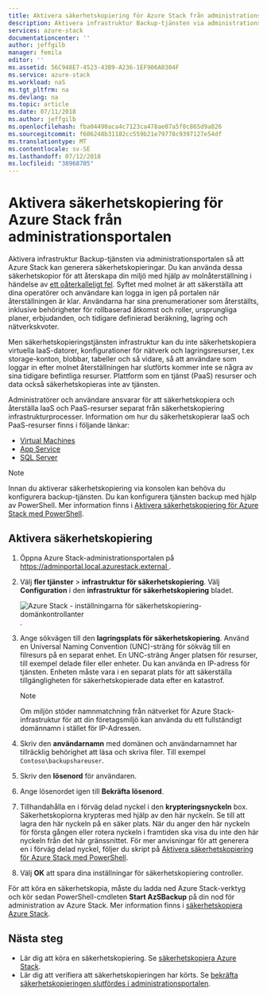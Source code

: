 ```yaml
---
title: Aktivera säkerhetskopiering för Azure Stack från administrationsportalen | Microsoft Docs
description: Aktivera infrastruktur Backup-tjänsten via administrationsportalen så att Azure Stack kan återställas om det uppstår ett fel.
services: azure-stack
documentationcenter: ''
author: jeffgilb
manager: femila
editor: ''
ms.assetid: 56C948E7-4523-43B9-A236-1EF906A0304F
ms.service: azure-stack
ms.workload: naS
ms.tgt_pltfrm: na
ms.devlang: na
ms.topic: article
ms.date: 07/11/2018
ms.author: jeffgilb
ms.openlocfilehash: fba04490aca4c7123ca478ae07a5f0c865d9a826
ms.sourcegitcommit: f606248b31182cc559b21e79778c9397127e54df
ms.translationtype: MT
ms.contentlocale: sv-SE
ms.lasthandoff: 07/12/2018
ms.locfileid: "38968705"
---
```

# <a name="enable-backup-for-azure-stack-from-the-administration-portal"></a>Aktivera säkerhetskopiering för Azure Stack från administrationsportalen
Aktivera infrastruktur Backup-tjänsten via administrationsportalen så att Azure Stack kan generera säkerhetskopieringar. Du kan använda dessa säkerhetskopior för att återskapa din miljö med hjälp av molnåterställning i händelse av [ett oåterkalleligt fel](.\azure-stack-backup-recover-data.md). Syftet med molnet är att säkerställa att dina operatörer och användare kan logga in igen på portalen när återställningen är klar. Användarna har sina prenumerationer som återställts, inklusive behörigheter för rollbaserad åtkomst och roller, ursprungliga planer, erbjudanden, och tidigare definierad beräkning, lagring och nätverkskvoter.

Men säkerhetskopieringstjänsten infrastruktur kan du inte säkerhetskopiera virtuella IaaS-datorer, konfigurationer för nätverk och lagringsresurser, t.ex storage-konton, blobbar, tabeller och så vidare, så att användare som loggar in efter molnet återställningen har slutförts kommer inte se några av sina tidigare befintliga resurser. Plattform som en tjänst (PaaS) resurser och data också säkerhetskopieras inte av tjänsten. 

Administratörer och användare ansvarar för att säkerhetskopiera och återställa IaaS och PaaS-resurser separat från säkerhetskopiering infrastrukturprocesser. Information om hur du säkerhetskopierar IaaS och PaaS-resurser finns i följande länkar:

- [Virtual Machines](https://docs.microsoft.com/azure/azure-stack/user/azure-stack-manage-vm-protect)
- [App Service](https://docs.microsoft.com/azure/app-service/web-sites-backup)
- [SQL Server](https://docs.microsoft.com/azure/virtual-machines/windows/sql/virtual-machines-windows-sql-server-iaas-overview)


> [!Note]  
> Innan du aktiverar säkerhetskopiering via konsolen kan behöva du konfigurera backup-tjänsten. Du kan konfigurera tjänsten backup med hjälp av PowerShell. Mer information finns i [Aktivera säkerhetskopiering för Azure Stack med PowerShell](azure-stack-backup-enable-backup-powershell.md).

## <a name="enable-backup"></a>Aktivera säkerhetskopiering

1. Öppna Azure Stack-administrationsportalen på [ https://adminportal.local.azurestack.external ](https://adminportal.local.azurestack.external).
2. Välj **fler tjänster** > **infrastruktur för säkerhetskopiering**. Välj **Configuration** i den **infrastruktur för säkerhetskopiering** bladet.

    ![Azure Stack - inställningarna för säkerhetskopiering-domänkontrollanter](media\azure-stack-backup\azure-stack-backup-settings.png).

3. Ange sökvägen till den **lagringsplats för säkerhetskopiering**. Använd en Universal Naming Convention (UNC)-sträng för sökväg till en filresurs på en separat enhet. En UNC-sträng Anger platsen för resurser, till exempel delade filer eller enheter. Du kan använda en IP-adress för tjänsten. Enheten måste vara i en separat plats för att säkerställa tillgängligheten för säkerhetskopierade data efter en katastrof.
    > [!Note]  
    > Om miljön stöder namnmatchning från nätverket för Azure Stack-infrastruktur för att din företagsmiljö kan använda du ett fullständigt domännamn i stället för IP-Adressen.
4. Skriv den **användarnamn** med domänen och användarnamnet har tillräcklig behörighet att läsa och skriva filer. Till exempel `Contoso\backupshareuser`.
5. Skriv den **lösenord** för användaren.
5. Ange lösenordet igen till **Bekräfta lösenord**.
6. Tillhandahålla en i förväg delad nyckel i den **krypteringsnyckeln** box. Säkerhetskopiorna krypteras med hjälp av den här nyckeln. Se till att lagra den här nyckeln på en säker plats. När du anger den här nyckeln för första gången eller rotera nyckeln i framtiden ska visa du inte den här nyckeln från det här gränssnittet. För mer anvisningar för att generera en i förväg delad nyckel, följer du skript på [Aktivera säkerhetskopiering för Azure Stack med PowerShell](azure-stack-backup-enable-backup-powershell.md).
7. Välj **OK** att spara dina inställningar för säkerhetskopiering controller.

För att köra en säkerhetskopia, måste du ladda ned Azure Stack-verktyg och kör sedan PowerShell-cmdleten **Start AzSBackup** på din nod för administration av Azure Stack. Mer information finns i [säkerhetskopiera Azure Stack](azure-stack-backup-back-up-azure-stack.md ).

## <a name="next-steps"></a>Nästa steg

- Lär dig att köra en säkerhetskopiering. Se [säkerhetskopiera Azure Stack](azure-stack-backup-back-up-azure-stack.md ).
- Lär dig att verifiera att säkerhetskopieringen har körts. Se [bekräfta säkerhetskopieringen slutfördes i administrationsportalen](azure-stack-backup-back-up-azure-stack.md).
